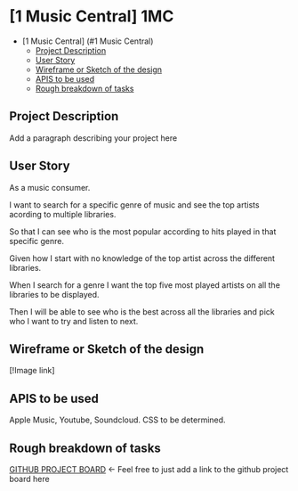 # [1 Music Central] 1MC

- [1 Music Central] (#1 Music Central)
  - [Project Description](#project-description)
  - [User Story](#user-story)
  - [Wireframe or Sketch of the design](#wireframe-or-sketch-of-the-design)
  - [APIS to be used](#apis-to-be-used)
  - [Rough breakdown of tasks](#rough-breakdown-of-tasks)

## Project Description

Add a paragraph describing your project here

## User Story

As a music consumer.

I want to search for a specific genre of music and see the top artists acording to multiple libraries.

So that I can see who is the most popular according to hits played in that specific genre.

Given how I start with no knowledge of the top artist across the different libraries.

When I search for a genre I want the top five most played artists on all the libraries to be displayed.

Then I will be able to see who is the best across all the libraries and pick who I want to try and listen to next.

## Wireframe or Sketch of the design

[!Image link]

## APIS to be used

Apple Music, Youtube, Soundcloud. CSS to be determined.

## Rough breakdown of tasks

[GITHUB PROJECT BOARD]() <- Feel free to just add a link to the github project board here
 